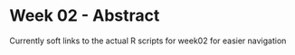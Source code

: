 # Week 02 - Abstract

Currently soft links to the actual R scripts for week02 for easier navigation
